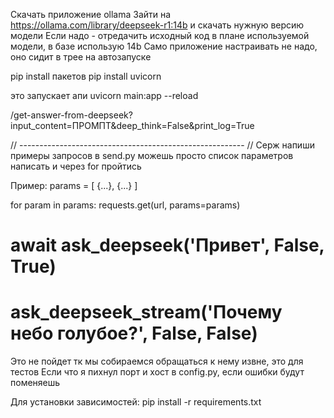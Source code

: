 Скачать приложение ollama
Зайти на https://ollama.com/library/deepseek-r1:14b и скачать нужную версию модели
	Если надо - отредачить исходный код в плане используемой модели, в базе использую 14b
Само приложение настраивать не надо, оно сидит в трее на автозапуске

pip install пакетов
pip install uvicorn

это запускает апи
uvicorn main:app --reload

/get-answer-from-deepseek?input_content=ПРОМПТ&deep_think=False&print_log=True

// -------------------------------------------------------- //
Серж напиши примеры запросов в send.py можешь просто список параметров написать и через for пройтись 

Пример:
params = [
	{...},
	{...}
]

for param in params:
	requests.get(url, params=params)

# await ask_deepseek('Привет', False, True) 
# ask_deepseek_stream('Почему небо голубое?', False, False)
Это не пойдет тк мы собираемся обращаться к нему извне, это для тестов
Если что я пихнул порт и хост в config.py, если ошибки будут поменяешь

Для установки зависимостей:
pip install -r requirements.txt
